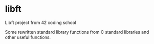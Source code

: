 # libft
Libft project from 42 coding school

Some rewritten standard library functions from C standard libraries and other useful functions.
